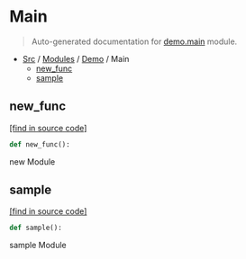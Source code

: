 # Main

> Auto-generated documentation for [demo.main](../../../demo/main.py) module.

- [Src](../README.md#src-index) / [Modules](../MODULES.md#src-modules) / [Demo](index.md#demo) / Main
    - [new_func](#new_func)
    - [sample](#sample)

## new_func

[[find in source code]](../../../demo/main.py#L6)

```python
def new_func():
```

new Module

## sample

[[find in source code]](../../../demo/main.py#L2)

```python
def sample():
```

sample Module
